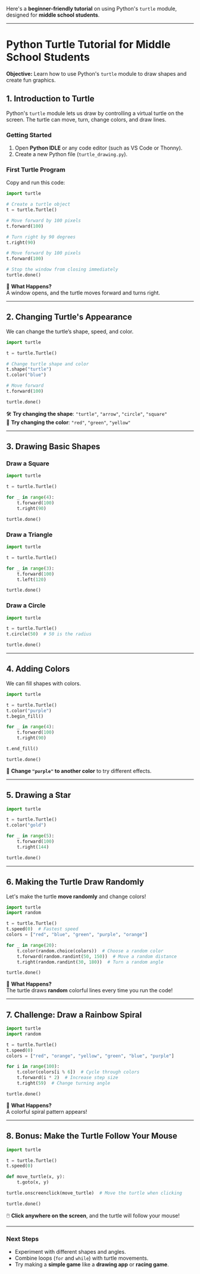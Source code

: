 Here's a **beginner-friendly tutorial** on using Python's `turtle` module, designed for **middle school students**.

---

# **Python Turtle Tutorial for Middle School Students**
**Objective:** Learn how to use Python's `turtle` module to draw shapes and create fun graphics.

## **1. Introduction to Turtle**
Python's `turtle` module lets us draw by controlling a virtual turtle on the screen. The turtle can move, turn, change colors, and draw lines.

### **Getting Started**
1. Open **Python IDLE** or any code editor (such as VS Code or Thonny).
2. Create a new Python file (`turtle_drawing.py`).

### **First Turtle Program**
Copy and run this code:
```python
import turtle

# Create a turtle object
t = turtle.Turtle()

# Move forward by 100 pixels
t.forward(100)

# Turn right by 90 degrees
t.right(90)

# Move forward by 100 pixels
t.forward(100)

# Stop the window from closing immediately
turtle.done()
```
🎯 **What Happens?**  
A window opens, and the turtle moves forward and turns right.

---

## **2. Changing Turtle's Appearance**
We can change the turtle’s shape, speed, and color.

```python
import turtle

t = turtle.Turtle()

# Change turtle shape and color
t.shape("turtle")
t.color("blue")

# Move forward
t.forward(100)

turtle.done()
```
🛠 **Try changing the shape**: `"turtle"`, `"arrow"`, `"circle"`, `"square"`  
🎨 **Try changing the color**: `"red"`, `"green"`, `"yellow"`

---

## **3. Drawing Basic Shapes**
### **Draw a Square**
```python
import turtle

t = turtle.Turtle()

for _ in range(4):
    t.forward(100)
    t.right(90)

turtle.done()
```

### **Draw a Triangle**
```python
import turtle

t = turtle.Turtle()

for _ in range(3):
    t.forward(100)
    t.left(120)

turtle.done()
```

### **Draw a Circle**
```python
import turtle

t = turtle.Turtle()
t.circle(50)  # 50 is the radius

turtle.done()
```

---

## **4. Adding Colors**
We can fill shapes with colors.

```python
import turtle

t = turtle.Turtle()
t.color("purple")
t.begin_fill()

for _ in range(4):
    t.forward(100)
    t.right(90)

t.end_fill()

turtle.done()
```
🎨 **Change `"purple"` to another color** to try different effects.

---

## **5. Drawing a Star**
```python
import turtle

t = turtle.Turtle()
t.color("gold")

for _ in range(5):
    t.forward(100)
    t.right(144)

turtle.done()
```

---

## **6. Making the Turtle Draw Randomly**
Let's make the turtle **move randomly** and change colors!

```python
import turtle
import random

t = turtle.Turtle()
t.speed(0)  # Fastest speed
colors = ["red", "blue", "green", "purple", "orange"]

for _ in range(20):
    t.color(random.choice(colors))  # Choose a random color
    t.forward(random.randint(50, 150))  # Move a random distance
    t.right(random.randint(30, 180))  # Turn a random angle

turtle.done()
```
🎲 **What Happens?**  
The turtle draws **random** colorful lines every time you run the code!

---

## **7. Challenge: Draw a Rainbow Spiral**
```python
import turtle
import random

t = turtle.Turtle()
t.speed(0)
colors = ["red", "orange", "yellow", "green", "blue", "purple"]

for i in range(100):
    t.color(colors[i % 6])  # Cycle through colors
    t.forward(i * 2)  # Increase step size
    t.right(59)  # Change turning angle

turtle.done()
```
🌈 **What Happens?**  
A colorful spiral pattern appears!

---

## **8. Bonus: Make the Turtle Follow Your Mouse**
```python
import turtle

t = turtle.Turtle()
t.speed(0)

def move_turtle(x, y):
    t.goto(x, y)

turtle.onscreenclick(move_turtle)  # Move the turtle when clicking

turtle.done()
```
🖱️ **Click anywhere on the screen**, and the turtle will follow your mouse!

---

### **Next Steps**
- Experiment with different shapes and angles.
- Combine loops (`for` and `while`) with turtle movements.
- Try making a **simple game** like a **drawing app** or **racing game**.